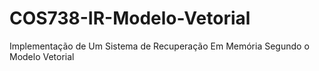 # COS738-IR-Modelo-Vetorial
Implementação de Um Sistema de Recuperação Em Memória Segundo o Modelo Vetorial
